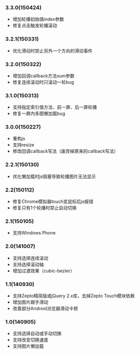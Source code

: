 ### 3.3.0(150424)

* 增加轮播初始值index参数
* 修复点击触发轮播滚动

### 3.2.1(150331)

* 优化滑动时禁止另外一个方向的滑动事件

### 3.2.0(150322)

* 增加回调callback方法sum参数
* 修复连续滚动时只滚动一轮bug

### 3.1.0(150313)

* 支持指定索引值方法、前一屏、后一屏轮播
* 修复一屏内多图懒加载bug

### 3.0.0(150227)

* 重构js
* 支持resize
* 修改回调callback写法（废弃掉原来的callback写法）

### 2.2.1(150130)

* 优化懒加载时js阻塞导致轮播图片无法显示

### 2.2(150112)

* 修复Chrome模拟器touch变鼠标后js报错
* 修复只有1个轮播时禁止自动切换

### 2.1(150105)

* 支持Windows Phone

### 2.0(141007)

* 支持选择连续滚动
* 支持选择滚动轴
* 增加过渡效果（cubic-bezier）

### 1.1(140930)

* 支持Zepto精简版或jQuery 2.x库，去掉Zepto Touch模块依赖
* 增加图片跟手滑动
* 改善部分Android浏览器滑动卡顿

### 1.0(140905)

* 支持选择自动或手动切换
* 支持改变切换速度
* 支持图片懒加载